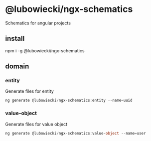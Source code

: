 # @lubowiecki/ngx-schematics

Schematics for angular projects

## install

npm i -g @lubowiecki/ngx-schematics

## domain

### entity

Generate files for entity

```typescript
ng generate @lubowiecki/ngx-schematics:entity --name=uuid
```

### value-object

Generate files for value object

```typescript
ng generate @lubowiecki/ngx-schematics:value-object --name=user
```
